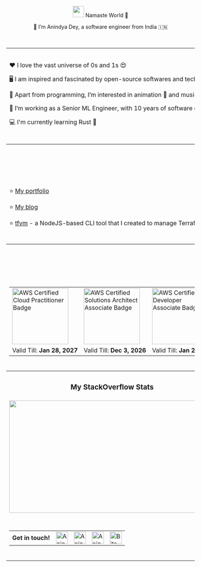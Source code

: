 <p align="center"><img src="https://raw.githubusercontent.com/MartinHeinz/MartinHeinz/master/wave.gif" width="30px"> Namaste World 🙏</p>
<p align="center">🙂 I’m Anindya Dey, a software engineer from India 🇮🇳</p>

<br />

<table>
  <tr>
    <td colspan="12" height="250px">
      <p>❤️ I love the vast universe of 0s and 1s 😍</p>
      <p>🖥️ I am inspired and fascinated by open-source softwares and technologies. And I try to contribute my bit to this brilliant initiative 💻</p>
      <p>👀 Apart from programming, I’m interested in animation 🐼 and music 🎵 and I also love to play Piano 🎹 and Guitar 🎸</p>
      <p>🌱 I’m working as a Senior ML Engineer, with 10 years of software development experience under my belt 🤖</p>
      <p>💻 I'm currently learning Rust 🦀</p>
    </td>
  </tr>
  <tr>
    <td colspan="12"></td>
  </tr>
  <tr>
    <th colspan="12">
      <h3>My Projects</h3>
    </th>
  </tr>
  <tr>
    <td colspan="12">
      <br />
      <p>⭐ <a href="https://www.anindyadey.com" target="_blank" rel="noopener noreferrer">My portfolio</a></p>
      <p>⭐ <a href="https://blog.anindyadey.com" target="_blank" rel="noopener noreferrer">My blog</a></p>
      <p>⭐ <a href="https://www.npmjs.com/package/tfvm" target="_blank" rel="noopener noreferrer">tfvm</a> - a NodeJS-based CLI tool that I created to manage Terraform versions on my system</p>
      <br />
    </td>
  </tr>
  <tr>
    <th colspan="12">
      <h3>My Badges</h3>
    </th>
  </tr>
  <tr align="center">
    <td colspan="12" align="center">
      <br />
      <table>
        <tr>
          <td>
            <a href="https://www.credly.com/badges/ba7b2634-3a9f-4a52-9641-4f5ee71a2db0/public_url" target="_blank" rel="noopener noreferrer">
              <img src="https://github.com/anindya-dey/anindya-dey/assets/30517208/d2d02e47-1ff9-4e7e-8345-cf1f94528a0e" alt="AWS Certified Cloud Practitioner Badge" title="AWS Certified Cloud Practitioner Badge" height="150px" width="150px" />
            </a>
          </td>
          <td>
            <a href="https://www.credly.com/badges/63cc3790-ee97-42b0-a18e-f30f5d628930/public_url" target="_blank" rel="noopener noreferrer">
              <img src="https://github.com/anindya-dey/anindya-dey/assets/30517208/54991715-7ac4-4512-ac37-b771cd74089a" alt="AWS Certified Solutions Architect Associate Badge" title="AWS Certified Solutions Architect Associate Badge" height="150px" width="150px" />
            </a>
          </td>
          <td>
            <a href="https://www.credly.com/badges/1e47bb96-e195-4cb9-8780-3b10624b4245/public_url" target="_blank" rel="noopener noreferrer">
              <img src="https://github.com/anindya-dey/anindya-dey/assets/30517208/ce07bd96-501c-41d7-8434-9b489b50010d" alt="AWS Certified Developer Associate Badge" title="AWS Certified Developer Associate Badge" height="150px" width="150px" />
            </a>
          </td>
        </tr>
        <tr>
          <td>Valid Till: <b>Jan 28, 2027</b></td>
          <td>Valid Till: <b>Dec 3, 2026</b></td>
          <td>Valid Till: <b>Jan 28, 2027</b></td>
        </tr>
      </table>
      <br />
    </td>
  </tr>
  <tr>
    <th colspan="7">
      <h3>My StackOverflow Stats</h3>
    </th>
    <th colspan="5">
      <h3>My Github Stats</h3>
    </th>
  </tr>
  <tr align="center">
    <td align="center" colspan="7">
      <img height="300px" width="550px" src="https://stackoverflow-card.vercel.app/?userID=13584363&theme=solarized-light" />
    </td>
    <td colspan="5" height="250px">
      <img src="https://github-readme-stats.vercel.app/api?username=anindya-dey&show_icons=true&count_private=true&theme=radical&hide_title=true&hide_border=true" alt="Github Stats of Anindya" title="Github Stats of Anindya" width="650px" height="250px" />
    </td>
  </tr>
  <tr>
    <td colspan="12"></td>
  </tr>
  <tr>
    <td align="center" colspan="12">
      <br />
      <table>
        <tr>
          <td align="center">
            <b>Get in touch!</b>
          </td>
          <td>
            <a href="https://www.linkedin.com/in/anindyadey" target="_blank" rel="noopener noreferrer">
              <img alt="Anindya's LinkedIn Profile" title="https://www.linkedin.com/in/anindyadey" src="https://user-images.githubusercontent.com/30517208/161002087-4cedacf2-082d-4035-b0cd-850a8d74d2de.svg" height="32" width="32"/>
            </a>
          </td>
          <td>
            <a href="https://www.twitter.com/anindyadey01" target="_blank" rel="noopener noreferrer">
              <img alt="Anindya's Twitter Account" title="@anindyadey01" src="https://user-images.githubusercontent.com/30517208/161002854-1e3d59f7-7bed-4fa6-8ceb-0bda9850512b.svg" height="32" width="32"/>
            </a>
          </td>
          <td>
            <a href="https://www.instagram.com/andys_cli" target="_blank" rel="noopener noreferrer">
              <img alt="Anindya's Instagram Account" title="@andys_cli" src="https://user-images.githubusercontent.com/30517208/161002931-eb8ee959-a911-4ce3-afe7-cc2a039df7e8.svg" height="32" width="32"/>
            </a>
          </td>
          <td>
            <a href="https://discord.gg/YuCGvm6N" target="_blank" rel="noopener noreferrer">
              <img alt="Bits n' Bytes Discord Server" title="Bits n' Bytes Discord Server" src="https://user-images.githubusercontent.com/30517208/167137999-4d84332d-9e34-4478-8161-872d8168be0a.svg" height="32" width="32"/>
            </a>
          </td>
        </tr>
      </table>
      <br />
    </td>
  </tr>
  <!--
  <tr align="center">
    <td colspan="12" height="300px">
      <img src="http://github-readme-streak-stats.herokuapp.com?user=anindya-dey&theme=radical&hide_border=true&fire=yellow&ring=orange" alt="Anindya's Github Streak" title="Anindya's Github Streak" width="650" height="250px" />
    </td>
  </tr>
  -->
</table>

<br />
